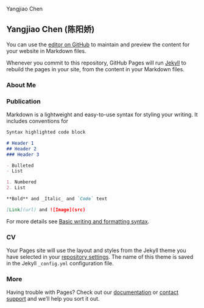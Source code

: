 Yangjiao Chen

## Yangjiao Chen (陈阳娇)

You can use the [editor on GitHub](https://github.com/YangjiaoChen/YangjiaoChen.github.io/edit/main/README.md) to maintain and preview the content for your website in Markdown files.

Whenever you commit to this repository, GitHub Pages will run [Jekyll](https://jekyllrb.com/) to rebuild the pages in your site, from the content in your Markdown files.

### About Me

### Publication

Markdown is a lightweight and easy-to-use syntax for styling your writing. It includes conventions for

```markdown
Syntax highlighted code block

# Header 1
## Header 2
### Header 3

- Bulleted
- List

1. Numbered
2. List

**Bold** and _Italic_ and `Code` text

[Link](url) and ![Image](src)
```

For more details see [Basic writing and formatting syntax](https://docs.github.com/en/github/writing-on-github/getting-started-with-writing-and-formatting-on-github/basic-writing-and-formatting-syntax).

### CV

Your Pages site will use the layout and styles from the Jekyll theme you have selected in your [repository settings](https://github.com/YangjiaoChen/YangjiaoChen.github.io/settings/pages). The name of this theme is saved in the Jekyll `_config.yml` configuration file.

### More

Having trouble with Pages? Check out our [documentation](https://docs.github.com/categories/github-pages-basics/) or [contact support](https://support.github.com/contact) and we’ll help you sort it out.
